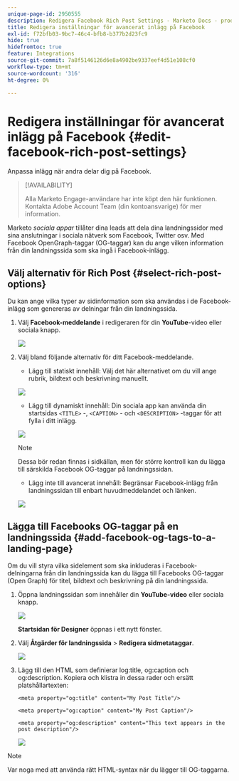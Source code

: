 ```yaml
---
unique-page-id: 2950555
description: Redigera Facebook Rich Post Settings - Marketo Docs - produktdokumentation
title: Redigera inställningar för avancerat inlägg på Facebook
exl-id: f72bfb03-9bc7-46c4-bfb8-b377b2d23fc9
hide: true
hidefromtoc: true
feature: Integrations
source-git-commit: 7a8f5146126d6e8a4902be9337eef4d51e108cf0
workflow-type: tm+mt
source-wordcount: '316'
ht-degree: 0%

---
```


# Redigera inställningar för avancerat inlägg på Facebook {#edit-facebook-rich-post-settings}

Anpassa inlägg när andra delar dig på Facebook.

>[!AVAILABILITY]
>
>Alla Marketo Engage-användare har inte köpt den här funktionen. Kontakta Adobe Account Team (din kontoansvarige) för mer information.

Marketo _sociala appar_ tillåter dina leads att dela dina landningssidor med sina anslutningar i sociala nätverk som Facebook, Twitter osv. Med Facebook OpenGraph-taggar (OG-taggar) kan du ange vilken information från din landningssida som ska ingå i Facebook-inlägg.

## Välj alternativ för Rich Post {#select-rich-post-options}

Du kan ange vilka typer av sidinformation som ska användas i de Facebook-inlägg som genereras av delningar från din landningssida.

1. Välj **Facebook-meddelande** i redigeraren för din **YouTube**-video eller sociala knapp.

   ![](assets/image2014-9-22-16-3a47-3a21.png)

1. Välj bland följande alternativ för ditt Facebook-meddelande.

   * Lägg till statiskt innehåll: Välj det här alternativet om du vill ange rubrik, bildtext och beskrivning manuellt.

   ![](assets/image2014-9-22-16-3a48-3a0.png)

   * Lägg till dynamiskt innehåll: Din sociala app kan använda din startsidas `<TITLE>` -, `<CAPTION>` - och `<DESCRIPTION>` -taggar för att fylla i ditt inlägg.

   ![](assets/image2014-9-22-16-3a48-3a9.png)

   >[!NOTE]
   >
   >Dessa bör redan finnas i sidkällan, men för större kontroll kan du lägga till särskilda Facebook OG-taggar på landningssidan.

   * Lägg inte till avancerat innehåll: Begränsar Facebook-inlägg från landningssidan till enbart huvudmeddelandet och länken.

   ![](assets/image2014-9-22-16-3a48-3a18.png)

## Lägga till Facebooks OG-taggar på en landningssida {#add-facebook-og-tags-to-a-landing-page}

Om du vill styra vilka sidelement som ska inkluderas i Facebook-delningarna från din landningssida kan du lägga till Facebooks OG-taggar (Open Graph) för titel, bildtext och beskrivning på din landningssida.

1. Öppna landningssidan som innehåller din **YouTube-video** eller sociala knapp.

   ![](assets/image2014-9-22-16-3a51-3a28.png)

   **Startsidan för Designer** öppnas i ett nytt fönster.

1. Välj **Åtgärder för landningssida** > **Redigera sidmetataggar**.

   ![](assets/image2014-9-22-16-3a51-3a36.png)

1. Lägg till den HTML som definierar log:title, og:caption och og:description. Kopiera och klistra in dessa rader och ersätt platshållartexten:

   `<meta property="og:title" content="My Post Title"/>`

   `<meta property="og:caption" content="My Post Caption"/>`

   `<meta property="og:description" content="This text appears in the post description"/>`

   ![](assets/image2014-9-22-16-3a52-3a8.png)

>[!NOTE]
>
>Var noga med att använda rätt HTML-syntax när du lägger till OG-taggarna.
